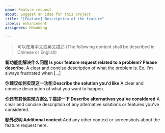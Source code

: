 ```yaml
---
name: Feature request
about: Suggest an idea for this project
title: "[Feature] Description of the feature"
labels: enhancement
assignees: HHaoWang

---
```


> 可以使用中文或英文描述 (The following content shall be described in Chinese or English)

**新功能能解决什么问题 Is your feature request related to a problem? Please describe.**
A clear and concise description of what the problem is. Ex. I'm always frustrated when [...]

**你建议如何实现这一功能 Describe the solution you'd like**
A clear and concise description of what you want to happen.

**你还有其他实现方案么？描述一下 Describe alternatives you've considered**
A clear and concise description of any alternative solutions or features you've considered.

**额外说明 Additional context**
Add any other context or screenshots about the feature request here.
